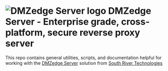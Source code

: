 # <img src="https://southrivertech.com/software/nextgen/dmzedge/dmzedge48.png" alt="DMZedge Server logo"> DMZedge Server - Enterprise grade, cross-platform, secure reverse proxy server</img>

This repo contains general utilities, scripts, and documentation helpful for working with the [DMZedge Server](https://www.dmzedge.com) solution from [South River Technologies](https://www.southrivertech.com)


